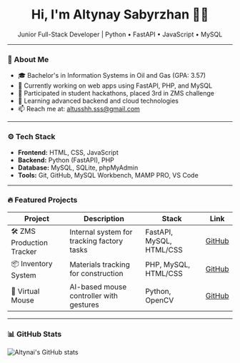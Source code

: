 <h1 align="center">Hi, I'm Altynay Sabyrzhan 👩‍💻</h1>
<p align="center">Junior Full-Stack Developer | Python • FastAPI • JavaScript • MySQL</p>

---

### 🧠 About Me

- 🎓 Bachelor's in Information Systems in Oil and Gas (GPA: 3.57)
- 🔭 Currently working on web apps using FastAPI, PHP, and MySQL
- 👯 Participated in student hackathons, placed 3rd in ZMS challenge
- 🌱 Learning advanced backend and cloud technologies
- 📫 Reach me at: altusshh.sss@gmail.com

---

### ⚙️ Tech Stack

- **Frontend:** HTML, CSS, JavaScript
- **Backend:** Python (FastAPI), PHP
- **Database:** MySQL, SQLite, phpMyAdmin
- **Tools:** Git, GitHub, MySQL Workbench, MAMP PRO, VS Code

---

### 🔥 Featured Projects

| Project | Description | Stack | Link |
|--------|-------------|-------|------|
| 🛠 ZMS Production Tracker | Internal system for tracking factory tasks | FastAPI, MySQL, HTML/CSS | [GitHub](https://github.com/Altyn-moon/ZMS-project) |
| 📦 Inventory System | Materials tracking for construction | PHP, MySQL, HTML/CSS | [GitHub](https://github.com/Altyn-moon/Sandyq) |
| 🎯 Virtual Mouse | AI-based mouse controller with gestures | Python, OpenCV | [GitHub](https://github.com/Altyn-moon/Virtual-mouse) |

---

### 📊 GitHub Stats

![Altynai's GitHub stats](https://github-readme-stats.vercel.app/api?username=Altyn-moon&show_icons=true&theme=radical)
